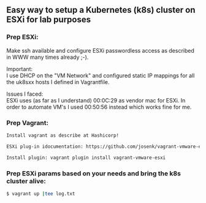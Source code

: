 ## Easy way to setup a Kubernetes (k8s) cluster on ESXi for lab purposes

### Prep ESXi:
Make ssh available and configure ESXi passwordless access as
described in WWW many times already ;-).

Important:
<br>
I use DHCP on the "VM Network" and configured static IP mappings
for all the uk8sxx hosts I defined in Vagrantfile.

Issues I faced:
<br>
ESXi uses (as far as I understand) 00:0C:29 as vendor mac for ESXi.
In order to automate VM's I used 00:50:56 instead which works fine for me. 

### Prep Vagrant:

```bash
Install vagrant as describe at Hashicorp!

ESXi plug-in idocumentation: https://github.com/josenk/vagrant-vmware-esxi

Install plugin: vagrant plugin install vagrant-vmware-esxi

```

### Prep ESXi params based on your needs and bring the k8s cluster alive:

```bash
$ vagrant up |tee log.txt
```

